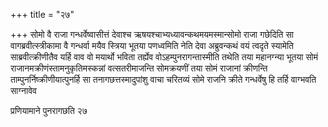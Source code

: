 +++
title = "२७"

+++
सोमो वै राजा गन्धर्वेष्वासीत्तं देवाश्च ऋषयश्चाभ्यध्यावन्कथमयमस्मान्सोमो
राजा गछेदिति सा वागब्रवीत्स्त्रीकामा वै गन्धर्वा मयैव स्त्रिया भूतया
पणध्वमिति नेति देवा अब्रुवन्कथं वयं त्वदृते स्यामेति
साब्रवीत्क्रीणीतैव यर्हि वाव वो मयार्थो भविता
तर्ह्येव वोऽहम्पुनरागन्तास्मीति तथेति तया महानग्न्या भूतया सोमं
राजानमक्रीणंस्तामनुकृतिमस्कन्नां वत्सतरीमाजन्ति सोमक्रयणीं तया
सोमं राजानां क्रीणन्ति ताम्पुनर्निष्क्रीणीयात्पुनर्हि सा
तनागछत्तस्मादुपांशु वाचा चरितव्यं सोमे राजनि क्रीते
गन्धर्वेषु हि तर्हि वाग्भवति साग्नावेव 

प्रणियामाने पुनरागछति २७




 

